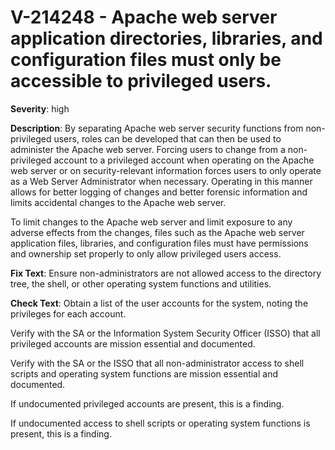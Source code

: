 # V-214248 - Apache web server application directories,  libraries, and configuration files must only be accessible to privileged users.

**Severity**: high

**Description**:
By separating Apache web server security functions from non-privileged users, roles can be developed that can then be used to administer the Apache web server. Forcing users to change from a non-privileged account to a privileged account when operating on the Apache web server or on security-relevant information forces users to only operate as a Web Server Administrator when necessary. Operating in this manner allows for better logging of changes and better forensic information and limits accidental changes to the Apache web server.

To limit changes to the Apache web server and limit exposure to any adverse effects from the changes, files such as the Apache web server application files, libraries, and configuration files must have permissions and ownership set properly to only allow privileged users access.

**Fix Text**:
Ensure non-administrators are not allowed access to the directory tree, the shell, or other operating system functions and utilities.

**Check Text**:
Obtain a list of the user accounts for the system, noting the privileges for each account.

Verify with the SA or the Information System Security Officer (ISSO) that all privileged accounts are mission essential and documented.

Verify with the SA or the ISSO that all non-administrator access to shell scripts and operating system functions are mission essential and documented.

If undocumented privileged accounts are present, this is a finding.

If undocumented access to shell scripts or operating system functions is present, this is a finding.
